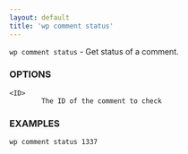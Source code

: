 ```yaml
---
layout: default
title: 'wp comment status'
---
```


`wp comment status` - Get status of a comment.

### OPTIONS

	<ID>
			The ID of the comment to check

### EXAMPLES

	wp comment status 1337


